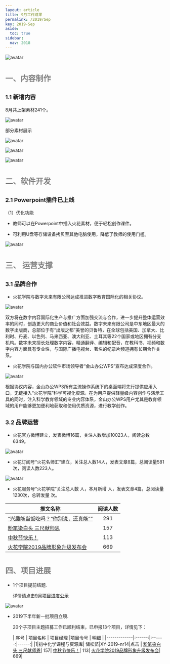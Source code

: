 ```yaml
---
layout: article
title: 9月工作成果
permalink: /2019/Sep
key: 2019-Sep
aside:
  toc: true
sidebar:
  nav: 2018
---
```


<bro/><bro/>

![avatar](images/20190900.png)

# <font size="5" color="gray">一、内容制作</font>

## <font size="4" >1.1 新增内容</font>

8月共上架素材241个。

![avatar](images/2019080901.png)

部分素材展示

![avatar](images/20190902.png)

![avatar](images/20190903.png)

![avatar](images/20190904.png)

# <font size="5" color="gray">二、软件开发</font>

## <font size="4" >2.1 Powerpoint插件已上线</font>

（1）优化功能

- 教师可以在Powerpoint中插入火花素材，便于轻松创作课件。

- 可利用U盘等存储设备拷贝至其他电脑使用，降低了教师的使用门槛。

![avatar](images/20190905.png)

# <font size="5" color="gray">三、	运营支撑</font>

## <font size="4" >3.1 品牌合作</font>

- 火花学院与数字未来有限公司达成推进数字教育国际化的相关协议。

![avatar](images/20190845.png)

双方将在数字内容国际化生产与推广方面加强交流与合作，进一步提升整体运营效率的同时，创造更大的商业价值和社会效益。数字未来有限公司是中东地区最大的数字出版商，总部位于有“出版之都”美誉的贝鲁特，在全球包括美国、加拿大、比利时、丹麦、以色列、马来西亚、澳大利亚、土耳其等22个国家或地区拥有分支机构。数字未来擅长处理数字内容，精通翻译、编辑和配音，在教科书、视频和数字内容方面具有专业性，与国际广播电视台、著名的纪录片频道拥有长期合作关系。

- 火花学院与国内办公软件市场领导者“金山办公WPS”宣布达成深度合作。

![avatar](images/20190844.png)

根据协议内容，金山办公WPS所有主流操作系统下的桌面端将先行提供应用入口，无缝接入“火花学院”科学可视化资源。在为用户提供轻量级内容创作与演示工具的同时，注入科学教育领域的专业内容体系，金山办公WPS用户尤其是教育领域的用户能够更加便利地获取和使用优质资源，进行教学创作。

## <font size="4" >3.2 品牌运营</font>

- 火花官方微博建立，发表微博16篇，关注人数增加10023人，阅读总数6349。

![avatar](images/20190830.png)

- 火花订阅号“火花名师汇”建立，关注总人数14人，发表文章8篇，总阅读量581次，阅读人数223人。

![avatar](images/20190929.png)

- 火花服务号“火花学院”关注总人数  人，本月新增  人，发表文章4篇，总阅读量1230次，总转发量  次。

| 推文名称 |  阅读人数  | 
|-------------|:------:|
[“兴趣能当饭吃吗？“你别说，还真能””](https://mp.weixin.qq.com/s/TCJD_NvXAfwVtknAfChS1Q)|	291|
[粉笔染白头 三尺献师恩](https://mp.weixin.qq.com/s/nDJ_rwn_FjUwa-TNYyvu6w)|	157|
[中秋节快乐！](https://mp.weixin.qq.com/s/X2MlrfRkgnEXMkRpHSGHQA)|	113|
[火花学院2019品牌形象升级发布会](https://mp.weixin.qq.com/s/VtxmtHura42mVM3f6jdUTg)|	669|

# <font size="5" color="gray">四、项目进展</font>

- 1个项目提前结题.
  
  详情请点击[9月项目进度公示](https://xiyue-team.github.io/doc_monthlyreport/project/Aug)
 
![avatar](images/20190833.png)

- 2019下半年新一批项目立项.

  20个子项目主题招募工作已顺利结束，已申报13个项目，详情见下：
  
  | 序号 | 项目名称  | 项目经理  |项目令号  | 明细  |
|-------------|:------:|:------:|------:|
|1|初中化学课程与资源库|	储松苗|XY-2019-nr14|点击 |
[粉笔染白头 三尺献师恩](https://mp.weixin.qq.com/s/nDJ_rwn_FjUwa-TNYyvu6w)|	157|
[中秋节快乐！](https://mp.weixin.qq.com/s/X2MlrfRkgnEXMkRpHSGHQA)|	113|
[火花学院2019品牌形象升级发布会](https://mp.weixin.qq.com/s/VtxmtHura42mVM3f6jdUTg)|	669|




